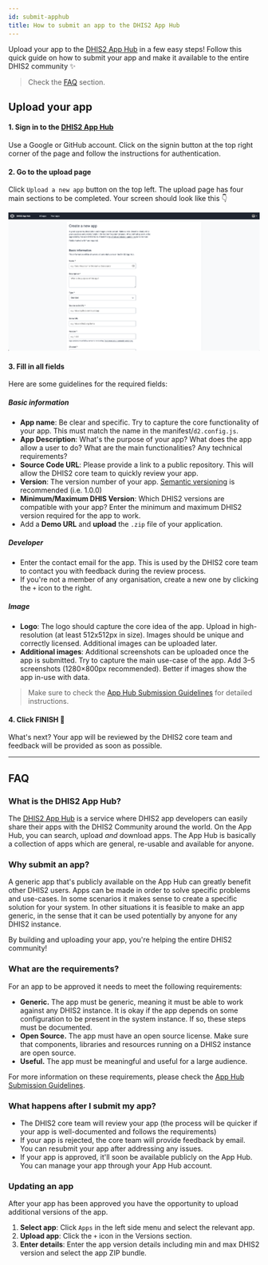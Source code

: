 ```yaml
---
id: submit-apphub
title: How to submit an app to the DHIS2 App Hub
---
```


Upload your app to the [DHIS2 App Hub](https://apps.dhis2.org/) in a few easy steps! Follow this quick guide on how to submit your app and make it available to the entire DHIS2 community ✨

> Check the [FAQ](#faq) section.

## Upload your app

#### 1. Sign in to the [DHIS2 App Hub](https://apps.dhis2.org/)

Use a Google or GitHub account. Click on the signin button at the top right corner of the page and follow the instructions for authentication.

#### 2. Go to the upload page

Click `Upload a new app` button on the top left. The upload page has four main sections to be completed. Your screen should look like this 👇

![](./assets/apphub-upload.png)

#### 3. Fill in all fields

Here are some guidelines for the required fields:

##### Basic information

-   **App name**: Be clear and specific. Try to capture the core functionality of your app. This must match the name in the manifest/`d2.config.js`.
-   **App Description**: What's the purpose of your app? What does the app allow a user to do? What are the main functionalities? Any technical requirements?
-   **Source Code URL**: Please provide a link to a public repository. This will allow the DHIS2 core team to quickly review your app.
-   **Version**: The version number of your app. [Semantic versioning](https://semver.org/) is recommended (i.e. 1.0.0)
-   **Minimum/Maximum DHIS Version**: Which DHIS2 versions are compatible with your app? Enter the minimum and maximum DHIS2 version required for the app to work.
-   Add a **Demo URL** and **upload** the `.zip` file of your application.

##### Developer

-   Enter the contact email for the app. This is used by the DHIS2 core team to contact you with feedback during the review process.
-   If you're not a member of any organisation, create a new one by clicking the `+` icon to the right.

##### Image

-   **Logo**: The logo should capture the core idea of the app. Upload in high-resolution (at least 512x512px in size). Images should be unique and correctly licensed. Additional images can be uploaded later.
-   **Additional images**: Additional screenshots can be uploaded once the app is submitted. Try to capture the main use-case of the app. Add 3–5 screenshots (1280×800px recommended). Better if images show the app in-use with data.

> Make sure to check the [App Hub Submission Guidelines](/docs/guides/apphub-guidelines) for detailed instructions.

#### 4. Click FINISH 🎊

What's next? Your app will be reviewed by the DHIS2 core team and feedback will be provided as soon as possible.

---

## FAQ

### What is the DHIS2 App Hub?

The [DHIS2 App Hub](https://apps.dhis2.org/) is a service where DHIS2 app developers can easily share their apps with the DHIS2 Community around the world. On the App Hub, you can search, upload _and_ download apps. The App Hub is basically a collection of apps which are general, re-usable and available for anyone.

### Why submit an app?

A generic app that's publicly available on the App Hub can greatly benefit other DHIS2 users. Apps can be made in order to solve specific problems and use-cases. In some scenarios it makes sense to create a specific solution for your system. In other situations it is feasible to make an app generic, in the sense that it can be used potentially by anyone for any DHIS2 instance.

By building and uploading your app, you're helping the entire DHIS2 community!

### What are the requirements?

For an app to be approved it needs to meet the following requirements:

-   **Generic.** The app must be generic, meaning it must be able to work against any DHIS2 instance. It is okay if the app depends on some configuration to be present in the system instance. If so, these steps must be documented.
-   **Open Source.** The app must have an open source license. Make sure that components, libraries and resources running on a DHIS2 instance are open source.
-   **Useful.** The app must be meaningful and useful for a large audience.

For more information on these requirements, please check the [App Hub Submission Guidelines](/docs/guides/apphub-guidelines).

### What happens after I submit my app?

-   The DHIS2 core team will review your app (the process will be quicker if your app is well-documented and follows the requirements)
-   If your app is rejected, the core team will provide feedback by email. You can resubmit your app after addressing any issues.
-   If your app is approved, it'll soon be available publicly on the App Hub. You can manage your app through your App Hub account.

### Updating an app

After your app has been approved you have the opportunity to upload additional versions of the app.

1. **Select app**: Click `Apps` in the left side menu and select the relevant app.
2. **Upload app**: Click the `+` icon in the Versions section.
3. **Enter details**: Enter the app version details including min and max DHIS2 version and select the app ZIP bundle.
